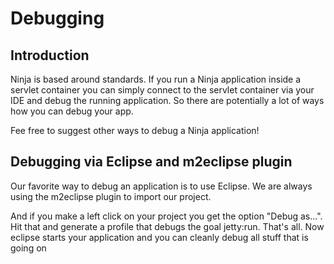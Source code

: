 Debugging
==========

Introduction
------------

Ninja is based around standards. If you run a Ninja application inside a servlet container you can simply
connect to the servlet container via your IDE and debug the running application. So there are
potentially a lot of ways how you can debug your app.

Fee free to suggest other ways to debug a Ninja application!


Debugging via Eclipse and m2eclipse plugin
------------------------------------------

Our favorite way to debug an application is to use Eclipse. We are always using the m2eclipse plugin to import our
project.

And if you make a left click on your project you get the option "Debug as...". Hit that and generate a profile
that debugs the goal jetty:run. That's all. Now eclipse starts your application and you can cleanly debug
all stuff that is going on